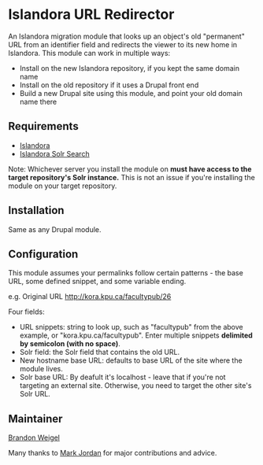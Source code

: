 # Islandora URL Redirector

An Islandora migration module that looks up an object's old "permanent" URL from an identifier field and redirects the viewer to its new home in Islandora. This module can work in multiple ways:
* Install on the new Islandora repository, if you kept the same domain name
* Install on the old repository if it uses a Drupal front end
* Build a new Drupal site using this module, and point your old domain name there

## Requirements

* [Islandora](https://github.com/Islandora/islandora)
* [Islandora Solr Search](https://github.com/Islandora/islandora_solr_search)

Note: Whichever server you install the module on **must have access to the target repository's Solr instance.** This is not an issue if you're installing the module on your target repository.

## Installation

Same as any Drupal module.

## Configuration
This module assumes your permalinks follow certain patterns - the base URL, some defined snippet, and some variable ending. 

e.g. Original URL http://kora.kpu.ca/facultypub/26 

Four fields:

* URL snippets: string to look up, such as "facultypub" from the above example, or "kora.kpu.ca/facultypub". Enter multiple snippets **delimited by semicolon (with no space)**. 
* Solr field: the Solr field that contains the old URL.
* New hostname base URL: defaults to base URL of the site where the module lives.
* Solr base URL: By deafult it's localhost - leave that if you're not targeting an external site. Otherwise, you need to target the other site's Solr URL.

## Maintainer

[Brandon Weigel](https://github.com/bondjimbond)

Many thanks to [Mark Jordan](https://github.com/mjordan) for major contributions and advice.
